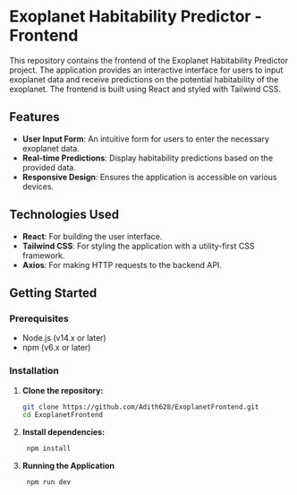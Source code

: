 # Exoplanet Habitability Predictor - Frontend

This repository contains the frontend of the Exoplanet Habitability Predictor project. The application provides an interactive interface for users to input exoplanet data and receive predictions on the potential habitability of the exoplanet. The frontend is built using React and styled with Tailwind CSS.

## Features

- **User Input Form**: An intuitive form for users to enter the necessary exoplanet data.
- **Real-time Predictions**: Display habitability predictions based on the provided data.
- **Responsive Design**: Ensures the application is accessible on various devices.

## Technologies Used

- **React**: For building the user interface.
- **Tailwind CSS**: For styling the application with a utility-first CSS framework.
- **Axios**: For making HTTP requests to the backend API.

## Getting Started

### Prerequisites

- Node.js (v14.x or later)
- npm (v6.x or later)

### Installation

1. **Clone the repository:**

   ```bash
   git clone https://github.com/Adith628/ExoplanetFrontend.git
   cd ExoplanetFrontend
2. **Install dependencies:**
   
   ```bash
    npm install
3. **Running the Application**
   
   ```bash
    npm run dev


